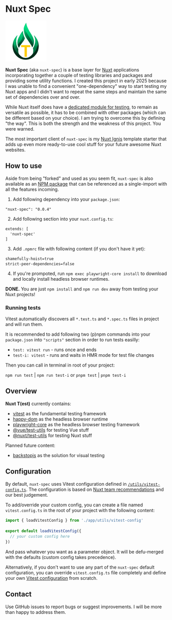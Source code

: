 # Nuxt Spec

![Nuxt Spec](https://github.com/AloisSeckar/nuxt-spec/blob/main/public/nuxt-spec.png)

**Nuxt Spec** (aka `nuxt-spec`) is a base layer for [Nuxt](https://nuxt.com/) applications incorporating together a couple of testing libraries and packages and providing some utility functions. I created this project in early 2025 because I was unable to find a convenient "one-dependency" way to start testing my Nuxt apps and I didn't want to repeat the same steps and maintain the same set of dependencies over and over. 

While Nuxt itself does have a [dedicated module for testing](https://nuxt.com/docs/getting-started/testing), to remain as versatile as possible, it has to be combined with other packages (which can be different based on your choice). I am trying to overcome this by defining "the way". This is both the strength and the weakness of this project. You were warned.

The most important client of `nuxt-spec` is my [Nuxt Ignis](https://github.com/AloisSeckar/nuxt-ignis) template starter that adds up even more ready-to-use cool stuff for your future awesome Nuxt websites.


## How to use

Aside from being "forked" and used as you seem fit, `nuxt-spec` is also available as an [NPM package](https://www.npmjs.com/package/nuxt-spec) that can be referenced as a single-import with all the features incoming.

1) Add following dependency into your `package.json`:
```
"nuxt-spec": "0.0.4"
```

2) Add following section into your `nuxt.config.ts`:
```
extends: [
  'nuxt-spec'
]
```

3) Add `.npmrc` file with following content (if you don't have it yet):
```
shamefully-hoist=true
strict-peer-dependencies=false
```

4) If you're prompoted, run `npm exec playwright-core install` to download and locally install headless browser runtimes.

**DONE.** You are just `npm install` and `npm run dev` away from testing your Nuxt projects!

### Running tests

Vitest automatically discovers all `*.test.ts` and `*.spec.ts` files in project and will run them.

It is recommended to add following two (p)npm commands into your `package.json` into `"scripts"` section in order to run tests easilly:
- `test: vitest run` - runs once and ends
- `test-i: vitest` - runs and waits in HMR mode for test file changes

Then you can call in terminal in root of your project: 

`npm run test` | `npm run test-i` or `pnpm test` | `pnpm test-i`

## Overview

**Nuxt T(est)** currently contains:
- [vitest](https://www.npmjs.com/package/vitest) as the fundamental testing framework
- [happy-dom](https://www.npmjs.com/package/happy-dom) as the headless browser runtime
- [playwright-core](https://www.npmjs.com/package/vitest) as the headless browser testing framework
- [@vue/test-utils](https://www.npmjs.com/package/@vue/test-utils) for testing Vue stuff
- [@nuxt/test-utils](https://www.npmjs.com/package/@nuxt/test-utils) for testing Nuxt stuff

Planned future content:
- [backstopjs](https://www.npmjs.com/package/backstopjs) as the solution for visual testing

## Configuration

By default, `nuxt-spec` uses Vitest configuration defined in [`/utils/vitest-config.ts`](https://github.com/AloisSeckar/nuxt-spec/blob/main/utils/vitest-config.ts). The configuration is based on [Nuxt team recommendations](https://nuxt.com/docs/4.x/getting-started/testing) and our best judgement.

To add/override your custom config, you can create a file named `vitest.config.ts` in the root of your project with the following content:

```ts
import { loadVitestConfig } from './app/utils/vitest-config'

export default loadVitestConfig({
  // your custom config here
})
```

And pass whatever you want as a parameter object. It will be defu-merged with the defaults (custom config takes precedence).

Alternatively, if you don't want to use any part of the `nuxt-spec` default configuration, you can override `vitest.config.ts` file completely and define your own [Vitest configuration](https://vitest.dev/config/) from scratch.

## Contact

Use GitHub issues to report bugs or suggest improvements. I will be more than happy to address them.
